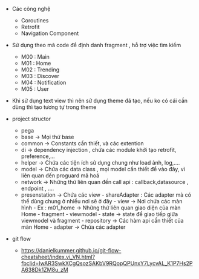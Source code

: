 -    Các công nghệ
     - Coroutines
     - Retrofit
     - Navigation Component


- Sử dụng theo mã code để định danh fragment , hỗ trợ việc tìm kiếm
     - M00 : Main
     - M01 : Home
     - M02 : Trending
     - M03 : Discover
     - M04 : Notification
     - M05 : User

- Khi sử dụng text view thì nên sử dụng theme đã tạo, nếu ko có cái cần dùng thì tạo tương tự trong theme

- project structor
     - pega
    -  base -> Mọi thứ base
    -  common -> Constants cần thiết, và các extention
    -  di -> dependency injection , chứa các module khởi tạo retrofit, preference,...
    -  helper -> Chứa các tiện ích sử dụng chung như load ảnh, log,....
    -  model -> Chứa các data class , mọi model cần thiết để vào đây, vì liên quan đến proguard mã hoá
    -  network -> Những thứ liên quan đến call api : callback,datasource , endpoint , ....
    -  presenstation -> Chứa các view
            - shareAdapter : Các adapter mà có thể dùng chung ở nhiều nơi sẽ ở đây
            - view -> Nơi chứa các màn hình
            - Ex : m01_home -> Những thứ liên quan giao diện của màn Home
               - fragment
               - viewmodel
               - state -> state để giao tiếp giữa viewmodel và fragment
               - repository -> Các hàm api cần thiết của màn Home
               - adapter -> Chứa các adapter

- git flow
  - https://danielkummer.github.io/git-flow-cheatsheet/index.vi_VN.html?fbclid=IwAR3SwkXCgQsozSAKbV9RQopQPUnxY7LycvAL_K1P7Hs2PA638Dk1ZM8u_zM
